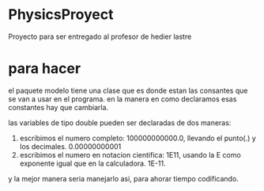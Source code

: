# PhysicsProyect
Proyecto para ser entregado al profesor de hedier lastre

# para hacer
el paquete modelo tiene una clase que es donde estan las consantes que se van a usar  en el programa.
en la manera en como declaramos esas constantes hay que cambiarla.

las variables de tipo double pueden ser declaradas de dos maneras:

1. escribimos el numero completo: 100000000000.0, llevando el punto(.) y los decimales. 0.00000000001
2. escribimos el numero en notacion cientifica: 1E11, usando la E como exponente igual que en la calculadora. 1E-11.

y la mejor manera seria manejarlo asi, para ahorar tiempo codificando.


     
